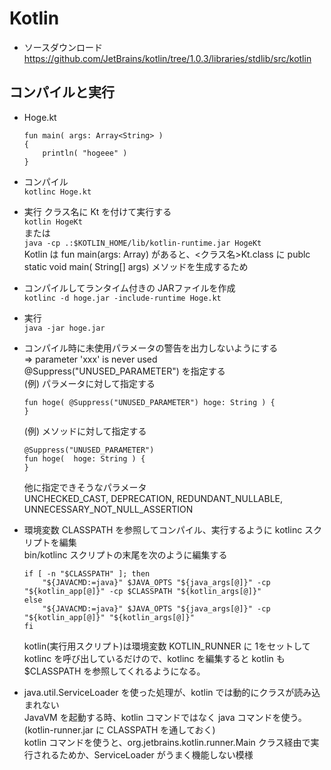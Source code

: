 # Kotlin

* ソースダウンロード  
https://github.com/JetBrains/kotlin/tree/1.0.3/libraries/stdlib/src/kotlin


## コンパイルと実行

* Hoge.kt
  ```
  fun main( args: Array<String> )
  {
      println( "hogeee" )
  }
  ```
* コンパイル  
`kotlinc Hoge.kt`
* 実行 クラス名に Kt を付けて実行する  
  `kotlin HogeKt`  
  または  
  `java -cp .:$KOTLIN_HOME/lib/kotlin-runtime.jar HogeKt`  
  Kotlin は fun main(args: Array<String>) があると、<クラス名>Kt.class に publc static void main( String[] args) メソッドを生成するため
* コンパイルしてランタイム付きの JARファイルを作成  
`kotlinc -d hoge.jar -include-runtime Hoge.kt`
* 実行  
`java -jar hoge.jar`

* コンパイル時に未使用パラメータの警告を出力しないようにする  
=> parameter 'xxx' is never used  
@Suppress("UNUSED_PARAMETER") を指定する  
(例) パラメータに対して指定する  
  ```
  fun hoge( @Suppress("UNUSED_PARAMETER") hoge: String ) {
  }
  ```
  (例)  メソッドに対して指定する  
  ```
  @Suppress("UNUSED_PARAMETER")
  fun hoge(  hoge: String ) {
  }
  ```
  他に指定できそうなパラメータ  
  UNCHECKED_CAST, DEPRECATION, REDUNDANT_NULLABLE, UNNECESSARY_NOT_NULL_ASSERTION
* 環境変数 CLASSPATH を参照してコンパイル、実行するように kotlinc スクリプトを編集  
bin/kotlinc スクリプトの末尾を次のように編集する  
  ```
  if [ -n "$CLASSPATH" ]; then
      "${JAVACMD:=java}" $JAVA_OPTS "${java_args[@]}" -cp "${kotlin_app[@]}" -cp $CLASSPATH "${kotlin_args[@]}"
  else
      "${JAVACMD:=java}" $JAVA_OPTS "${java_args[@]}" -cp "${kotlin_app[@]}" "${kotlin_args[@]}"
  fi
  ```
  kotlin(実行用スクリプト)は環境変数 KOTLIN_RUNNER に 1をセットして kotlinc を呼び出しているだけので、kotlinc を編集すると kotlin も $CLASSPATH を参照してくれるようになる。
* java.util.ServiceLoader を使った処理が、kotlin では動的にクラスが読み込まれない  
JavaVM を起動する時、kotlin コマンドではなく java コマンドを使う。(kotlin-runner.jar に CLASSPATH を通しておく)  
kotlin コマンドを使うと、org.jetbrains.kotlin.runner.Main クラス経由で実行されるためか、ServiceLoader がうまく機能しない模様
